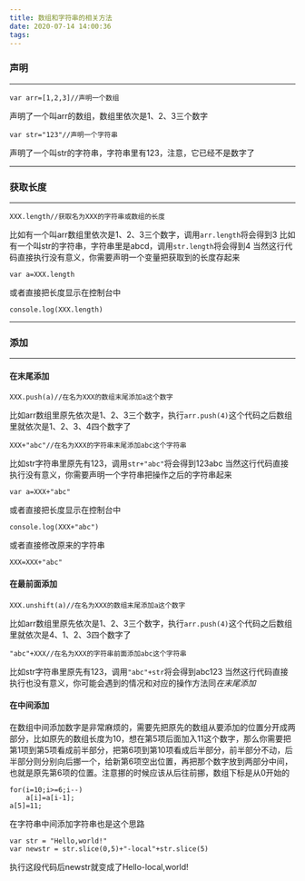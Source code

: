 ```yaml
---
title: 数组和字符串的相关方法
date: 2020-07-14 14:00:36
tags:
---
```


### 声明

---

```
var arr=[1,2,3]//声明一个数组
```
声明了一个叫arr的数组，数组里依次是1、2、3三个数字
```
var str="123"//声明一个字符串
```
声明了一个叫str的字符串，字符串里有123，注意，它已经不是数字了

---

### 获取长度

---

```
XXX.length//获取名为XXX的字符串或数组的长度
```
比如有一个叫arr数组里依次是1、2、3三个数字，调用`arr.length`将会得到3
比如有一个叫str的字符串，字符串里是abcd，调用`str.length`将会得到4
当然这行代码直接执行没有意义，你需要声明一个变量把获取到的长度存起来
```
var a=XXX.length
```
或者直接把长度显示在控制台中
```
console.log(XXX.length)
```

---
### 添加
---

#### 在末尾添加
```
XXX.push(a)//在名为XXX的数组末尾添加a这个数字
```
比如arr数组里原先依次是1、2、3三个数字，执行`arr.push(4)`这个代码之后数组里就依次是1、2、3、4四个数字了
```
XXX+"abc"//在名为XXX的字符串末尾添加abc这个字符串
```
比如str字符串里原先有123，调用`str+"abc"`将会得到123abc
当然这行代码直接执行没有意义，你需要声明一个字符串把操作之后的字符串起来
```
var a=XXX+"abc"
```
或者直接把长度显示在控制台中
```
console.log(XXX+"abc")
```
或者直接修改原来的字符串
```
XXX=XXX+"abc"
```
#### 在最前面添加
```
XXX.unshift(a)//在名为XXX的数组末尾添加a这个数字
```
比如arr数组里原先依次是1、2、3三个数字，执行`arr.push(4)`这个代码之后数组里就依次是4、1、2、3四个数字了
```
"abc"+XXX//在名为XXX的字符串前面添加abc这个字符串
```
比如str字符串里原先有123，调用`"abc"+str`将会得到abc123
当然这行代码直接执行也没有意义，你可能会遇到的情况和对应的操作方法同*在末尾添加*
#### 在中间添加
在数组中间添加数字是非常麻烦的，需要先把原先的数组从要添加的位置分开成两部分，比如原先的数组长度为10，想在第5项后面加入11这个数字，那么你需要把第1项到第5项看成前半部分，把第6项到第10项看成后半部分，前半部分不动，后半部分则分别向后挪一个，给新第6项空出位置，再把那个数字放到两部分中间，也就是原先第6项的位置。注意挪的时候应该从后往前挪，数组下标是从0开始的
```	
for(i=10;i>=6;i--)
	a[i]=a[i-1];
a[5]=11;
```
在字符串中间添加字符串也是这个思路
```
var str = "Hello,world!"
var newstr = str.slice(0,5)+"-local"+str.slice(5) 
```
执行这段代码后newstr就变成了Hello-local,world!